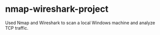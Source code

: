 # nmap-wireshark-project
Used Nmap and Wireshark to scan a local Windows machine and analyze TCP traffic.
